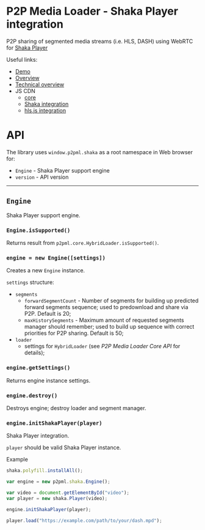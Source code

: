 # P2P Media Loader - Shaka Player integration

P2P sharing of segmented media streams (i.e. HLS, DASH) using WebRTC for [Shaka Player](https://github.com/google/shaka-player)

Useful links:
- [Demo](http://novage.com.ua/p2p-media-loader/demo.html)
- [Overview](http://novage.com.ua/p2p-media-loader/overview.html)
- [Technical overview](http://novage.com.ua/p2p-media-loader/technical-overview.html)
- JS CDN
  - [core](https://cdn.jsdelivr.net/npm/p2p-media-loader-core@latest/build/)
  - [Shaka integration](https://cdn.jsdelivr.net/npm/p2p-media-loader-shaka@latest/build/)
  - [hls.js integration](https://cdn.jsdelivr.net/npm/p2p-media-loader-hlsjs@latest/build/)

# API

The library uses `window.p2pml.shaka` as a root namespace in Web browser for:
- `Engine` - Shaka Player support engine
- `version` - API version

---

## `Engine`

Shaka Player support engine.

### `Engine.isSupported()`

Returns result from `p2pml.core.HybridLoader.isSupported()`.

### `engine = new Engine([settings])`

Creates a new `Engine` instance.

`settings` structure:
- `segments`
    + `forwardSegmentCount` - Number of segments for building up predicted forward segments sequence; used to predownload and share via P2P. Default is 20;
    + `maxHistorySegments` - Maximum amount of requested segments manager should remember; used to build up sequence with correct priorities for P2P sharing. Default is 50;
- `loader`
    + settings for `HybridLoader` (see _P2P Media Loader Core API_ for details);

### `engine.getSettings()`

Returns engine instance settings.

### `engine.destroy()`

Destroys engine; destroy loader and segment manager.

### `engine.initShakaPlayer(player)`

Shaka Player integration.

`player` should be valid Shaka Player instance.

Example
```javascript
shaka.polyfill.installAll();

var engine = new p2pml.shaka.Engine();

var video = document.getElementById("video");
var player = new shaka.Player(video);

engine.initShakaPlayer(player);

player.load("https://example.com/path/to/your/dash.mpd");
```
